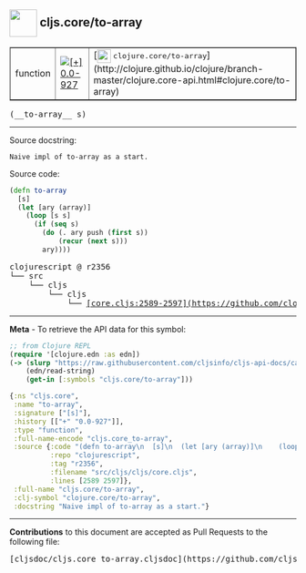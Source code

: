 ## <img width="48px" valign="middle" src="http://i.imgur.com/Hi20huC.png"> cljs.core/to-array

 <table border="1">
<tr>

<td>function</td>
<td><a href="https://github.com/cljsinfo/cljs-api-docs/tree/0.0-927"><img valign="middle" alt="[+] 0.0-927" src="https://img.shields.io/badge/+-0.0--927-lightgrey.svg"></a> </td>
<td>
[<img height="24px" valign="middle" src="http://i.imgur.com/1GjPKvB.png"> <samp>clojure.core/to-array</samp>](http://clojure.github.io/clojure/branch-master/clojure.core-api.html#clojure.core/to-array)
</td>
</tr>
</table>

 <samp>
(__to-array__ s)<br>
</samp>

---




Source docstring:

```
Naive impl of to-array as a start.
```

Source code:

```clj
(defn to-array
  [s]
  (let [ary (array)]
    (loop [s s]
      (if (seq s)
        (do (. ary push (first s))
            (recur (next s)))
        ary))))
```

 <pre>
clojurescript @ r2356
└── src
    └── cljs
        └── cljs
            └── <ins>[core.cljs:2589-2597](https://github.com/clojure/clojurescript/blob/r2356/src/cljs/cljs/core.cljs#L2589-L2597)</ins>
</pre>


---

__Meta__ - To retrieve the API data for this symbol:

```clj
;; from Clojure REPL
(require '[clojure.edn :as edn])
(-> (slurp "https://raw.githubusercontent.com/cljsinfo/cljs-api-docs/catalog/cljs-api.edn")
    (edn/read-string)
    (get-in [:symbols "cljs.core/to-array"]))
```

```clj
{:ns "cljs.core",
 :name "to-array",
 :signature ["[s]"],
 :history [["+" "0.0-927"]],
 :type "function",
 :full-name-encode "cljs.core_to-array",
 :source {:code "(defn to-array\n  [s]\n  (let [ary (array)]\n    (loop [s s]\n      (if (seq s)\n        (do (. ary push (first s))\n            (recur (next s)))\n        ary))))",
          :repo "clojurescript",
          :tag "r2356",
          :filename "src/cljs/cljs/core.cljs",
          :lines [2589 2597]},
 :full-name "cljs.core/to-array",
 :clj-symbol "clojure.core/to-array",
 :docstring "Naive impl of to-array as a start."}

```

---

__Contributions__ to this document are accepted as Pull Requests to the following file:

 <pre>
[cljsdoc/cljs.core_to-array.cljsdoc](https://github.com/cljsinfo/cljs-api-docs/blob/master/cljsdoc/cljs.core_to-array.cljsdoc)
</pre>

